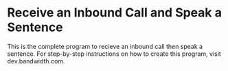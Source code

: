 # Receive an Inbound Call and Speak a Sentence 

This is the complete program to recieve an inbound call then speak a sentence. For step-by-step instructions on how to create this program, visit dev.bandwidth.com. 